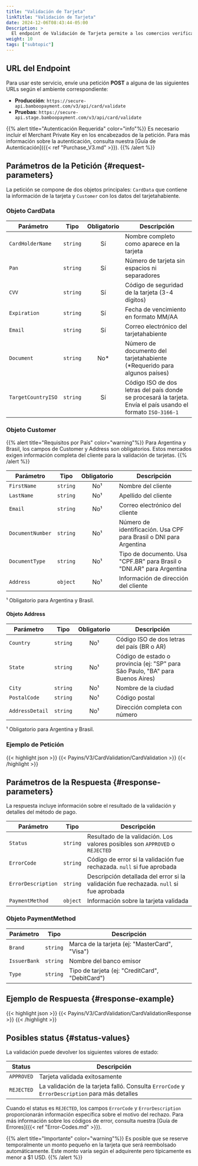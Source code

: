 ```yaml
---
title: "Validación de Tarjeta"
linkTitle: "Validación de Tarjeta"
date: 2024-12-06T08:43:44-05:00
Description: >
  El endpoint de Validación de Tarjeta permite a los comercios verificar la validez de las tarjetas a través de distintos adquirentes en Latinoamérica, ya sea mediante operaciones Zero Auth o simulando compras de monto mínimo con reembolso automático.
weight: 10
tags: ["subtopic"]
---
```


## URL del Endpoint
Para usar este servicio, envíe una petición **POST** a alguna de las siguientes URLs según el ambiente correspondiente:

* **Producción**: `https://secure-api.bamboopayment.com/v3/api/card/validate`
* **Pruebas**: `https://secure-api.stage.bamboopayment.com/v3/api/card/validate`

{{% alert title="Autenticación Requerida" color="info"%}}
Es necesario incluir el Merchant Private Key en los encabezados de la petición. Para más información sobre la autenticación, consulta nuestra [Guía de Autenticación]({{< ref "Purchase_V3.md" >}}).
{{% /alert %}}

## Parámetros de la Petición {#request-parameters}
La petición se compone de dos objetos principales: `CardData` que contiene la información de la tarjeta y `Customer` con los datos del tarjetahabiente.

### Objeto CardData

| Parámetro | Tipo | Obligatorio | Descripción |
|---|---|:---:|---|
| `CardHolderName` | `string` | Sí | Nombre completo como aparece en la tarjeta |
| `Pan` | `string` | Sí | Número de tarjeta sin espacios ni separadores |
| `CVV` | `string` | Sí | Código de seguridad de la tarjeta (3-4 dígitos) |
| `Expiration` | `string` | Sí | Fecha de vencimiento en formato MM/AA |
| `Email` | `string` | Sí | Correo electrónico del tarjetahabiente |
| `Document` | `string` | No* | Número de documento del tarjetahabiente (*Requerido para algunos países) |
| `TargetCountryISO` | `string` | Sí | Código ISO de dos letras del país donde se procesará la tarjeta. Envía el país usando el formato `ISO-3166-1` |

### Objeto Customer

{{% alert title="Requisitos por País" color="warning"%}}
Para Argentina y Brasil, los campos de Customer y Address son obligatorios. Estos mercados exigen información completa del cliente para la validación de tarjetas.
{{% /alert %}}

| Parámetro | Tipo | Obligatorio | Descripción |
|---|---|:---:|---|
| `FirstName` | `string` | No¹ | Nombre del cliente |
| `LastName` | `string` | No¹ | Apellido del cliente |
| `Email` | `string` | No¹ | Correo electrónico del cliente |
| `DocumentNumber` | `string` | No¹ | Número de identificación. Usa CPF para Brasil o DNI para Argentina |
| `DocumentType` | `string` | No¹ | Tipo de documento. Usa "CPF.BR" para Brasil o "DNI.AR" para Argentina |
| `Address` | `object` | No¹ | Información de dirección del cliente |

¹ Obligatorio para Argentina y Brasil.

#### Objeto Address

| Parámetro | Tipo | Obligatorio | Descripción |
|---|---|:---:|---|
| `Country` | `string` | No¹ | Código ISO de dos letras del país (BR o AR) |
| `State` | `string` | No¹ | Código de estado o provincia (ej: "SP" para São Paulo, "BA" para Buenos Aires) |
| `City` | `string` | No¹ | Nombre de la ciudad |
| `PostalCode` | `string` | No¹ | Código postal |
| `AddressDetail` | `string` | No¹ | Dirección completa con número |

¹ Obligatorio para Argentina y Brasil.

### Ejemplo de Petición

{{< highlight json >}}
{{< Payins/V3/CardValidation/CardValidation >}}
{{< /highlight >}} 

## Parámetros de la Respuesta {#response-parameters}
La respuesta incluye información sobre el resultado de la validación y detalles del método de pago.

| Parámetro | Tipo | Descripción |
|---|---|---|
| `Status` | `string` | Resultado de la validación. Los valores posibles son `APPROVED` o `REJECTED` |
| `ErrorCode` | `string` | Código de error si la validación fue rechazada. `null` si fue aprobada |
| `ErrorDescription` | `string` | Descripción detallada del error si la validación fue rechazada. `null` si fue aprobada |
| `PaymentMethod` | `object` | Información sobre la tarjeta validada |

### Objeto PaymentMethod

| Parámetro | Tipo | Descripción |
|---|---|---|
| `Brand` | `string` | Marca de la tarjeta (ej: "MasterCard", "Visa") |
| `IssuerBank` | `string` | Nombre del banco emisor |
| `Type` | `string` | Tipo de tarjeta (ej: "CreditCard", "DebitCard") |

## Ejemplo de Respuesta {#response-example}

{{< highlight json >}}
{{< Payins/V3/CardValidation/CardValidationResponse >}}
{{< /highlight >}} 

## Posibles status {#status-values}
La validación puede devolver los siguientes valores de estado:

| Status | Descripción |
|---|---|
| `APPROVED` | Tarjeta validada exitosamente |
| `REJECTED` | La validación de la tarjeta falló. Consulta `ErrorCode` y `ErrorDescription` para más detalles |

Cuando el status es `REJECTED`, los campos `ErrorCode` y `ErrorDescription` proporcionarán información específica sobre el motivo del rechazo. Para más información sobre los códigos de error, consulta nuestra [Guía de Errores]({{< ref "Error-Codes.md" >}}).

{{% alert title="Importante" color="warning"%}}
Es posible que se reserve temporalmente un monto pequeño en la tarjeta que será reembolsado automáticamente. Este monto varía según el adquirente pero típicamente es menor a $1 USD.
{{% /alert %}}
